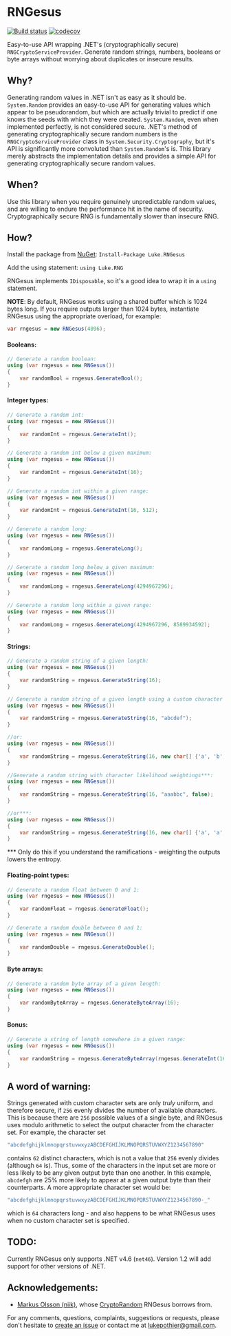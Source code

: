 # RNGesus

[![Build status](https://ci.appveyor.com/api/projects/status/njv1rqxqxjdbef9v?svg=true)](https://ci.appveyor.com/project/lukepothier/rngesus)
[![codecov](https://codecov.io/gh/lukepothier/rngesus/branch/master/graph/badge.svg)](https://codecov.io/gh/lukepothier/rngesus)

Easy-to-use API wrapping .NET's (cryptographically secure) `RNGCryptoServiceProvider`. Generate random strings, numbers, booleans or byte arrays without worrying about duplicates or insecure results.

## Why?

Generating random values in .NET isn't as easy as it should be. `System.Random` provides an easy-to-use API for generating values which appear to be pseudorandom, 
but which are actually trivial to predict if one knows the seeds with which they were created. `System.Random`, even when implemented perfectly, is not considered secure.
.NET's method of generating cryptographically secure random numbers is the `RNGCryptoServiceProvider` class in `System.Security.Cryptography`, but it's API is 
significantly more convoluted than `System.Random`'s is. This library merely abstracts the implementation details and provides a simple API for generating cryptographically secure random values.

## When?

Use this library when you require genuinely unpredictable random values, and are willing to endure the performance hit in the name of security. Cryptographically secure RNG is
fundamentally slower than insecure RNG.

## How?

Install the package from [NuGet](https://www.nuget.org/packages/Luke.RNGesus/1.0.0): `Install-Package Luke.RNGesus`

Add the using statement: `using Luke.RNG`

RNGesus implements `IDisposable`, so it's a good idea to wrap it in a `using` statement.

**NOTE**: By default, RNGesus works using a shared buffer which is 1024 bytes long. If you require outputs larger than 1024 bytes, instantiate RNGesus using the appropriate overload, for example:

```csharp
var rngesus = new RNGesus(4096);
```

#### Booleans:

```csharp
// Generate a random boolean:
using (var rngesus = new RNGesus())
{
    var randomBool = rngesus.GenerateBool();
}

```

#### Integer types:

```csharp
// Generate a random int:
using (var rngesus = new RNGesus())
{
    var randomInt = rngesus.GenerateInt();
}

// Generate a random int below a given maximum:
using (var rngesus = new RNGesus())
{
    var randomInt = rngesus.GenerateInt(16);
}

// Generate a random int within a given range:
using (var rngesus = new RNGesus())
{
    var randomInt = rngesus.GenerateInt(16, 512);
}

// Generate a random long:
using (var rngesus = new RNGesus())
{
    var randomLong = rngesus.GenerateLong();
}

// Generate a random long below a given maximum:
using (var rngesus = new RNGesus())
{
    var randomLong = rngesus.GenerateLong(4294967296);
}

// Generate a random long within a given range:
using (var rngesus = new RNGesus())
{
    var randomLong = rngesus.GenerateLong(4294967296, 8589934592);
}
```

#### Strings:

```csharp
// Generate a random string of a given length:
using (var rngesus = new RNGesus())
{
    var randomString = rngesus.GenerateString(16);
}

// Generate a random string of a given length using a custom character set:
using (var rngesus = new RNGesus())
{
    var randomString = rngesus.GenerateString(16, "abcdef");
}

//or:
using (var rngesus = new RNGesus())
{
    var randomString = rngesus.GenerateString(16, new char[] {'a', 'b', 'c', 'd', 'e', 'f'});
}

//Generate a random string with character likelihood weightings***:
using (var rngesus = new RNGesus())
{
    var randomString = rngesus.GenerateString(16, "aaabbc", false);
}

//or***:
using (var rngesus = new RNGesus())
{
    var randomString = rngesus.GenerateString(16, new char[] {'a', 'a', 'a', 'b', 'b', 'c'}, false);
}
```
*** Only do this if you understand the ramifications - weighting the outputs lowers the entropy.

#### Floating-point types:

```csharp
// Generate a random float between 0 and 1:
using (var rngesus = new RNGesus())
{
    var randomFloat = rngesus.GenerateFloat();
}

// Generate a random double between 0 and 1:
using (var rngesus = new RNGesus())
{
    var randomDouble = rngesus.GenerateDouble();
}
```

#### Byte arrays:

```csharp
// Generate a random byte array of a given length:
using (var rngesus = new RNGesus())
{
    var randomByteArray = rngesus.GenerateByteArray(16);
}
```

#### Bonus:

```csharp
// Generate a string of length somewhere in a given range:
using (var rngesus = new RNGesus())
{
    var randomString = rngesus.GenerateByteArray(rngesus.GenerateInt(16, 32));
}
```

## A word of warning:

Strings generated with custom character sets are only _truly_ uniform, and therefore secure, if `256` evenly divides the number of available characters. This is because there are `256` possible values 
of a single byte, and RNGesus uses modulo arithmetic to select the output character from the character set. For example, the character set

```csharp
"abcdefghijklmnopqrstuvwxyzABCDEFGHIJKLMNOPQRSTUVWXYZ1234567890"
```

contains `62` distinct characters, which is not a value that `256` evenly divides (although `64` is). Thus, some of the characters in the input set are more or less likely to be any given output 
byte than one another. In this example, `abcdefgh` are 25% more likely to appear at a given output byte than their counterparts. A more appropriate character set would be:

```csharp
"abcdefghijklmnopqrstuvwxyzABCDEFGHIJKLMNOPQRSTUVWXYZ1234567890-_"
```

which is `64` characters long - and also happens to be what RNGesus uses when no custom character set is specified.

## TODO:

Currently RNGesus only supports .NET v4.6 (`net46`). Version 1.2 will add support for other versions of .NET.

## Acknowledgements:

* [Markus Olsson (niik)](https://github.com/niik), whose [CryptoRandom](https://gist.github.com/niik/1017834) RNGesus borrows from.

For any comments, questions, complaints, suggestions or requests, please don't hesitate to [create an issue](https://github.com/lukepothier/rngesus/issues/new) or contact me at [lukepothier@gmail.com](mailto:lukepothier@gmail.com).
